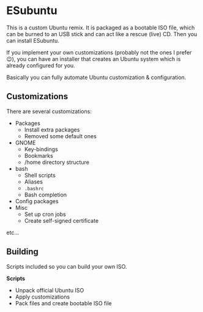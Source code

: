 # ESubuntu

This is a custom Ubuntu remix. It is packaged as a bootable ISO file,
which can be burned to an USB stick and can act like a rescue (live) CD.
Then you can install ESubuntu.

If you implement your own customizations (probably not the ones I prefer :wink:),
you can have an installer that creates an Ubuntu system which is already configured for you.

Basically you can fully automate Ubuntu customization & configuration.

## Customizations

There are several customizations:

- Packages
    - Install extra packages
    - Removed some default ones
- GNOME
    - Key-bindings
    - Bookmarks
    - /home directory structure
- bash
    - Shell scripts
    - Aliases
    - `.bashrc`
    - Bash completion
- Config packages
- Misc
    - Set up cron jobs
    - Create self-signed certificate

etc...

## Building

Scripts included so you can build your own ISO.

**Scripts**
- Unpack official Ubuntu ISO
- Apply customizations
- Pack files and create bootable ISO file
